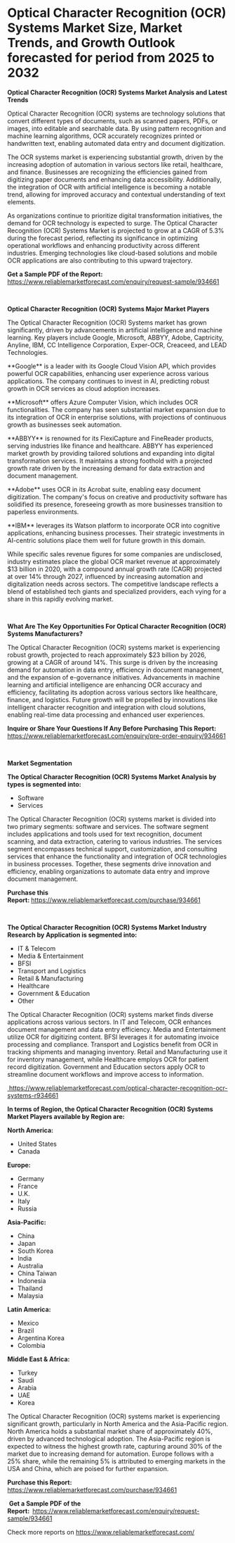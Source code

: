 <p><h1>Optical Character Recognition (OCR) Systems Market Size, Market Trends, and Growth Outlook forecasted for period from 2025 to 2032</h1></p><p><strong>Optical Character Recognition (OCR) Systems Market Analysis and Latest Trends</strong></p>
<p><p>Optical Character Recognition (OCR) systems are technology solutions that convert different types of documents, such as scanned papers, PDFs, or images, into editable and searchable data. By using pattern recognition and machine learning algorithms, OCR accurately recognizes printed or handwritten text, enabling automated data entry and document digitization.</p><p>The OCR systems market is experiencing substantial growth, driven by the increasing adoption of automation in various sectors like retail, healthcare, and finance. Businesses are recognizing the efficiencies gained from digitizing paper documents and enhancing data accessibility. Additionally, the integration of OCR with artificial intelligence is becoming a notable trend, allowing for improved accuracy and contextual understanding of text elements.</p><p>As organizations continue to prioritize digital transformation initiatives, the demand for OCR technology is expected to surge. The Optical Character Recognition (OCR) Systems Market is projected to grow at a CAGR of 5.3% during the forecast period, reflecting its significance in optimizing operational workflows and enhancing productivity across different industries. Emerging technologies like cloud-based solutions and mobile OCR applications are also contributing to this upward trajectory.</p></p>
<p><strong>Get a Sample PDF of the Report:&nbsp;</strong> <a href="https://www.reliablemarketforecast.com/enquiry/request-sample/934661?utm_campaign=1885&utm_medium=2&utm_source=Github&utm_content=ia&utm_term=11032025&utm_id=optical-character-recognition-ocr-systems">https://www.reliablemarketforecast.com/enquiry/request-sample/934661</a></p>
<p>&nbsp;</p>
<p><strong>Optical Character Recognition (OCR) Systems Major Market Players</strong></p>
<p><p>The Optical Character Recognition (OCR) Systems market has grown significantly, driven by advancements in artificial intelligence and machine learning. Key players include Google, Microsoft, ABBYY, Adobe, Captricity, Anyline, IBM, CC Intelligence Corporation, Exper-OCR, Creaceed, and LEAD Technologies.</p><p>**Google** is a leader with its Google Cloud Vision API, which provides powerful OCR capabilities, enhancing user experience across various applications. The company continues to invest in AI, predicting robust growth in OCR services as cloud adoption increases.</p><p>**Microsoft** offers Azure Computer Vision, which includes OCR functionalities. The company has seen substantial market expansion due to its integration of OCR in enterprise solutions, with projections of continuous growth as businesses seek automation.</p><p>**ABBYY** is renowned for its FlexiCapture and FineReader products, serving industries like finance and healthcare. ABBYY has experienced market growth by providing tailored solutions and expanding into digital transformation services. It maintains a strong foothold with a projected growth rate driven by the increasing demand for data extraction and document management.</p><p>**Adobe** uses OCR in its Acrobat suite, enabling easy document digitization. The company's focus on creative and productivity software has solidified its presence, foreseeing growth as more businesses transition to paperless environments.</p><p>**IBM** leverages its Watson platform to incorporate OCR into cognitive applications, enhancing business processes. Their strategic investments in AI-centric solutions place them well for future growth in this domain.</p><p>While specific sales revenue figures for some companies are undisclosed, industry estimates place the global OCR market revenue at approximately $13 billion in 2020, with a compound annual growth rate (CAGR) projected at over 14% through 2027, influenced by increasing automation and digitalization needs across sectors. The competitive landscape reflects a blend of established tech giants and specialized providers, each vying for a share in this rapidly evolving market.</p></p>
<p>&nbsp;</p>
<p><strong>What Are The Key Opportunities For Optical Character Recognition (OCR) Systems Manufacturers?</strong></p>
<p><p>The Optical Character Recognition (OCR) systems market is experiencing robust growth, projected to reach approximately $23 billion by 2026, growing at a CAGR of around 14%. This surge is driven by the increasing demand for automation in data entry, efficiency in document management, and the expansion of e-governance initiatives. Advancements in machine learning and artificial intelligence are enhancing OCR accuracy and efficiency, facilitating its adoption across various sectors like healthcare, finance, and logistics. Future growth will be propelled by innovations like intelligent character recognition and integration with cloud solutions, enabling real-time data processing and enhanced user experiences.</p></p>
<p><strong>Inquire or Share Your Questions If Any Before Purchasing This Report:</strong> <a href="https://www.reliablemarketforecast.com/enquiry/pre-order-enquiry/934661?utm_campaign=1885&utm_medium=2&utm_source=Github&utm_content=ia&utm_term=11032025&utm_id=optical-character-recognition-ocr-systems">https://www.reliablemarketforecast.com/enquiry/pre-order-enquiry/934661</a></p>
<p>&nbsp;</p>
<p><strong>Market Segmentation</strong></p>
<p><strong>The Optical Character Recognition (OCR) Systems Market Analysis by types is segmented into:</strong></p>
<p><ul><li>Software</li><li>Services</li></ul></p>
<p><p>The Optical Character Recognition (OCR) systems market is divided into two primary segments: software and services. The software segment includes applications and tools used for text recognition, document scanning, and data extraction, catering to various industries. The services segment encompasses technical support, customization, and consulting services that enhance the functionality and integration of OCR technologies in business processes. Together, these segments drive innovation and efficiency, enabling organizations to automate data entry and improve document management.</p></p>
<p><strong>Purchase this Report:&nbsp;</strong><a href="https://www.reliablemarketforecast.com/purchase/934661?utm_campaign=1885&utm_medium=2&utm_source=Github&utm_content=ia&utm_term=11032025&utm_id=optical-character-recognition-ocr-systems">https://www.reliablemarketforecast.com/purchase/934661</a></p>
<p>&nbsp;</p>
<p><strong>The Optical Character Recognition (OCR) Systems Market Industry Research by Application is segmented into:</strong></p>
<p><ul><li>IT & Telecom</li><li>Media & Entertainment</li><li>BFSI</li><li>Transport and Logistics</li><li>Retail & Manufacturing</li><li>Healthcare</li><li>Government & Education</li><li>Other</li></ul></p>
<p><p>The Optical Character Recognition (OCR) systems market finds diverse applications across various sectors. In IT and Telecom, OCR enhances document management and data entry efficiency. Media and Entertainment utilize OCR for digitizing content. BFSI leverages it for automating invoice processing and compliance. Transport and Logistics benefit from OCR in tracking shipments and managing inventory. Retail and Manufacturing use it for inventory management, while Healthcare employs OCR for patient record digitization. Government and Education sectors apply OCR to streamline document workflows and improve access to information.</p></p>
<p><a href="https://www.reliablemarketforecast.com/optical-character-recognition-ocr-systems-r934661?utm_campaign=1885&utm_medium=2&utm_source=Github&utm_content=ia&utm_term=11032025&utm_id=optical-character-recognition-ocr-systems">&nbsp;https://www.reliablemarketforecast.com/optical-character-recognition-ocr-systems-r934661</a></p>
<p><strong>In terms of Region, the Optical Character Recognition (OCR) Systems Market Players available by Region are:</strong></p>
<p>
    <p> <strong> North America: </strong>
        <ul>
            <li>United States</li>
            <li>Canada</li>
        </ul>
        </p> 
    <p> <strong> Europe: </strong>
        <ul>
            <li>Germany</li>
            <li>France</li>
            <li>U.K.</li>
            <li>Italy</li>
            <li>Russia</li>
        </ul>
        </p> 
    <p> <strong> Asia-Pacific: </strong>
        <ul>
            <li>China</li>
            <li>Japan</li>
            <li>South Korea</li>
            <li>India</li>
            <li>Australia</li>
            <li>China Taiwan</li>
            <li>Indonesia</li>
            <li>Thailand</li>
            <li>Malaysia</li>
        </ul>
        </p> 
    <p> <strong> Latin America: </strong>
        <ul>
            <li>Mexico</li>
            <li>Brazil</li>
            <li>Argentina Korea</li>
            <li>Colombia</li>
        </ul>
        </p> 
    <p> <strong> Middle East & Africa: </strong>
        <ul>
            <li>Turkey</li>
            <li>Saudi</li>
            <li>Arabia</li>
            <li>UAE</li>
            <li>Korea</li>
        </ul>
    </p>
    </p>
<p><p>The Optical Character Recognition (OCR) systems market is experiencing significant growth, particularly in North America and the Asia-Pacific region. North America holds a substantial market share of approximately 40%, driven by advanced technological adoption. The Asia-Pacific region is expected to witness the highest growth rate, capturing around 30% of the market due to increasing demand for automation. Europe follows with a 25% share, while the remaining 5% is attributed to emerging markets in the USA and China, which are poised for further expansion.</p></p>
<p><strong>Purchase this Report: </strong><a href="https://www.reliablemarketforecast.com/purchase/934661?utm_campaign=1885&utm_medium=2&utm_source=Github&utm_content=ia&utm_term=11032025&utm_id=optical-character-recognition-ocr-systems">https://www.reliablemarketforecast.com/purchase/934661</a></p>
<p>&nbsp;<strong>Get a Sample PDF of the Report:&nbsp;&nbsp;</strong><a href="https://www.reliablemarketforecast.com/enquiry/request-sample/934661?utm_campaign=1885&utm_medium=2&utm_source=Github&utm_content=ia&utm_term=11032025&utm_id=optical-character-recognition-ocr-systems">https://www.reliablemarketforecast.com/enquiry/request-sample/934661</a></p>
<p><strong></strong></p>
<p>Check more reports on <a href="https://www.reliablemarketforecast.com/?utm_campaign=1885&utm_medium=2&utm_source=Github&utm_content=ia&utm_term=11032025&utm_id=optical-character-recognition-ocr-systems">https://www.reliablemarketforecast.com/</a></p>